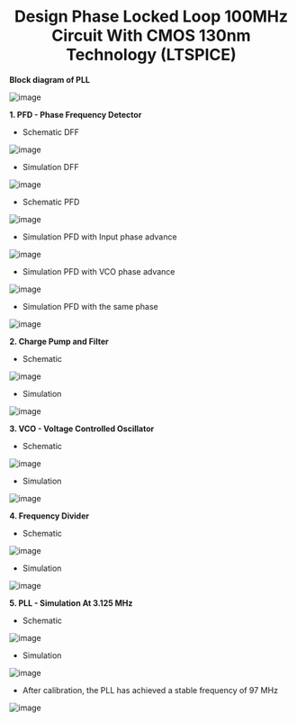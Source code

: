 
<div align="center">

<h1>Design Phase Locked Loop 100MHz Circuit With CMOS 130nm Technology (LTSPICE)</h1>
</div>

**Block diagram of PLL**


![image](https://github.com/trong420/pll/assets/90754954/d6bc4fe4-8550-4429-8803-8a4a6f729901)


**1. PFD - Phase Frequency Detector** 

- Schematic DFF

![image](https://github.com/trong420/pll/assets/90754954/4cab92ea-54e0-4a4b-a788-659aa8c1380c)

- Simulation DFF

![image](https://github.com/trong420/pll/assets/90754954/aa5d06ee-20c6-4984-bfff-ca14e96c1860)

- Schematic PFD

![image](https://github.com/trong420/pll/assets/90754954/9de4c38d-c68b-4ada-bd4a-7d01aaadfb8b)

- Simulation PFD with Input phase advance

![image](https://github.com/trong420/pll/assets/90754954/4bee8237-04b5-4306-99b8-96d96b9ab4a6)

- Simulation PFD with VCO phase advance

![image](https://github.com/trong420/pll/assets/90754954/f856c4c1-5539-4b8c-a54c-6f9ff100b962)

- Simulation PFD with the same phase

![image](https://github.com/trong420/pll/assets/90754954/6952c969-97d4-45d8-8493-34653f1f24e6)


**2. Charge Pump and Filter** 

- Schematic

![image](https://github.com/trong420/pll/assets/90754954/92ce12f3-da92-4350-8db8-ba7c45bc446c)


- Simulation

![image](https://github.com/trong420/pll/assets/90754954/38ec9d5f-af16-42c9-9f10-c09a54deb98a)


**3. VCO - Voltage Controlled Oscillator** 

- Schematic

![image](https://github.com/trong420/pll/assets/90754954/4fefe4a0-22a5-468e-b0bf-9600235f1e2c)


- Simulation

![image](https://github.com/trong420/pll/assets/90754954/fb03636e-8b7a-44ee-8044-6e16d186ba82)


**4. Frequency Divider** 

- Schematic

![image](https://github.com/trong420/pll/assets/90754954/d0098378-0c50-405b-9f0a-6da2dd8cb831)


- Simulation

![image](https://github.com/trong420/pll/assets/90754954/5d4f1f94-9300-407f-9d15-c6e34aa451ae)


**5. PLL - Simulation At 3.125 MHz** 

- Schematic


![image](https://github.com/trong420/pll/assets/90754954/112a515f-bc4c-4630-9d5e-bb72b78f739c)


- Simulation

![image](https://github.com/trong420/pll/assets/90754954/46754122-8377-44e2-b121-6d237ee6b796)

- After calibration, the PLL has achieved a stable frequency of 97 MHz


![image](https://github.com/trong420/pll/assets/90754954/e37c04e7-75d9-4b4c-8a1c-eb3f2651db43)



